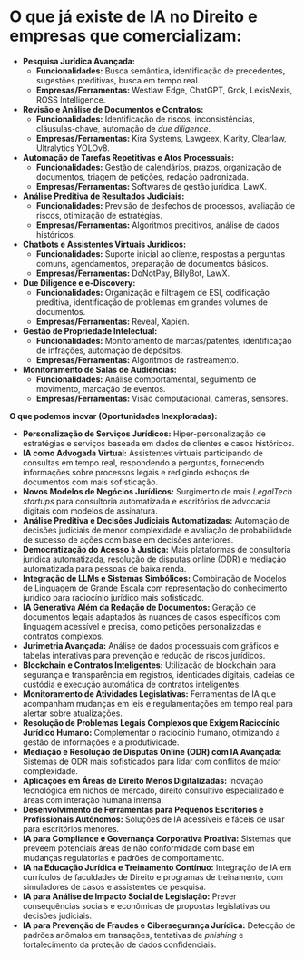 # O que já existe de IA no Direito e empresas que comercializam:

  * **Pesquisa Jurídica Avançada:**
      * **Funcionalidades:** Busca semântica, identificação de precedentes, sugestões preditivas, busca em tempo real.
      * **Empresas/Ferramentas:** Westlaw Edge, ChatGPT, Grok, LexisNexis, ROSS Intelligence.
  * **Revisão e Análise de Documentos e Contratos:**
      * **Funcionalidades:** Identificação de riscos, inconsistências, cláusulas-chave, automação de *due diligence*.
      * **Empresas/Ferramentas:** Kira Systems, Lawgeex, Klarity, Clearlaw, Ultralytics YOLOv8.
  * **Automação de Tarefas Repetitivas e Atos Processuais:**
      * **Funcionalidades:** Gestão de calendários, prazos, organização de documentos, triagem de petições, redação padronizada.
      * **Empresas/Ferramentas:** Softwares de gestão jurídica, LawX.
  * **Análise Preditiva de Resultados Judiciais:**
      * **Funcionalidades:** Previsão de desfechos de processos, avaliação de riscos, otimização de estratégias.
      * **Empresas/Ferramentas:** Algoritmos preditivos, análise de dados históricos.
  * **Chatbots e Assistentes Virtuais Jurídicos:**
      * **Funcionalidades:** Suporte inicial ao cliente, respostas a perguntas comuns, agendamentos, preparação de documentos básicos.
      * **Empresas/Ferramentas:** DoNotPay, BillyBot, LawX.
  * **Due Diligence e e-Discovery:**
      * **Funcionalidades:** Organização e filtragem de ESI, codificação preditiva, identificação de problemas em grandes volumes de documentos.
      * **Empresas/Ferramentas:** Reveal, Xapien.
  * **Gestão de Propriedade Intelectual:**
      * **Funcionalidades:** Monitoramento de marcas/patentes, identificação de infrações, automação de depósitos.
      * **Empresas/Ferramentas:** Algoritmos de rastreamento.
  * **Monitoramento de Salas de Audiências:**
      * **Funcionalidades:** Análise comportamental, seguimento de movimento, marcação de eventos.
      * **Empresas/Ferramentas:** Visão computacional, câmeras, sensores.

**O que podemos inovar (Oportunidades Inexploradas):**

  * **Personalização de Serviços Jurídicos:** Hiper-personalização de estratégias e serviços baseada em dados de clientes e casos históricos.
  * **IA como Advogada Virtual:** Assistentes virtuais participando de consultas em tempo real, respondendo a perguntas, fornecendo informações sobre processos legais e redigindo esboços de documentos com mais sofisticação.
  * **Novos Modelos de Negócios Jurídicos:** Surgimento de mais *LegalTech startups* para consultoria automatizada e escritórios de advocacia digitais com modelos de assinatura.
  * **Análise Preditiva e Decisões Judiciais Automatizadas:** Automação de decisões judiciais de menor complexidade e avaliação de probabilidade de sucesso de ações com base em decisões anteriores.
  * **Democratização do Acesso à Justiça:** Mais plataformas de consultoria jurídica automatizada, resolução de disputas online (ODR) e mediação automatizada para pessoas de baixa renda.
  * **Integração de LLMs e Sistemas Simbólicos:** Combinação de Modelos de Linguagem de Grande Escala com representação do conhecimento jurídico para raciocínio jurídico mais sofisticado.
  * **IA Generativa Além da Redação de Documentos:** Geração de documentos legais adaptados às nuances de casos específicos com linguagem acessível e precisa, como petições personalizadas e contratos complexos.
  * **Jurimetria Avançada:** Análise de dados processuais com gráficos e tabelas interativas para prevenção e redução de riscos jurídicos.
  * **Blockchain e Contratos Inteligentes:** Utilização de blockchain para segurança e transparência em registros, identidades digitais, cadeias de custódia e execução automática de contratos inteligentes.
  * **Monitoramento de Atividades Legislativas:** Ferramentas de IA que acompanham mudanças em leis e regulamentações em tempo real para alertar sobre atualizações.
  * **Resolução de Problemas Legais Complexos que Exigem Raciocínio Jurídico Humano:** Complementar o raciocínio humano, otimizando a gestão de informações e a produtividade.
  * **Mediação e Resolução de Disputas Online (ODR) com IA Avançada:** Sistemas de ODR mais sofisticados para lidar com conflitos de maior complexidade.
  * **Aplicações em Áreas de Direito Menos Digitalizadas:** Inovação tecnológica em nichos de mercado, direito consultivo especializado e áreas com interação humana intensa.
  * **Desenvolvimento de Ferramentas para Pequenos Escritórios e Profissionais Autônomos:** Soluções de IA acessíveis e fáceis de usar para escritórios menores.
  * **IA para Compliance e Governança Corporativa Proativa:** Sistemas que preveem potenciais áreas de não conformidade com base em mudanças regulatórias e padrões de comportamento.
  * **IA na Educação Jurídica e Treinamento Contínuo:** Integração de IA em currículos de faculdades de Direito e programas de treinamento, com simuladores de casos e assistentes de pesquisa.
  * **IA para Análise de Impacto Social de Legislação:** Prever consequências sociais e econômicas de propostas legislativas ou decisões judiciais.
  * **IA para Prevenção de Fraudes e Cibersegurança Jurídica:** Detecção de padrões anômalos em transações, tentativas de *phishing* e fortalecimento da proteção de dados confidenciais.
